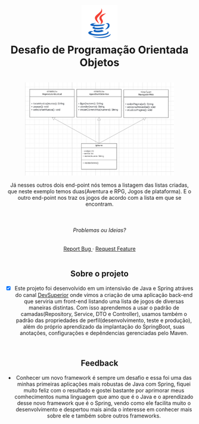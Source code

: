 <div align="center">

<h1 align="center" display="flex">
 <img src="/assets/icons8-java.png">
  <br />
   Desafio de Programação Orientada Objetos
</h1>
<br/>
<div align="center" display="flex">

<a href="#">
  <img src="/assets/Preview-DesafioPOO.png" width="400" alt="preview" />
</a>

  <!-- project description and menu -->
  <p align="center" width="150">
    Já nesses outros dois end-point nós temos a listagem das listas criadas, que neste exemplo temos duas(Aventura e RPG, Jogos de plataforma). E o outro end-point nos traz os jogos de acordo com a lista em que se encontram.
    <br />
    <br />
    <br />

  <div align="center">
    <h6>Problemas ou Ideias?</h6>
  <a 
        href="https://github.com/BrunoPequeno/Angular-Santander-DevWeek/issues">
        Report Bug
      </a>
      ·
      <a 
        href="https://github.com/BrunoPequeno/Angular-Santander-DevWeek/issues/new">
        Request Feature
      </a>
  </div>
<br />
</div>

## Sobre o projeto
- [x] Este projeto  foi desenvolvido em um intensivão de Java e Spring atráves do canal [DevSuperior](https://www.youtube.com/devsuperior) onde vimos a criação de uma aplicação back-end que serviria um front-end listando uma lista de jogos de diversas maneiras distintas. Com isso aprendemos a usar o padrão de camadas(Repository, Service, DTO e Controller), usamos também o padrão das propriedades de perfil(desenvolvimento, teste e produção), além do próprio aprendizado da implantação do SpringBoot, suas anotações, configurações e depêndencias gerenciadas pelo Maven.

<br />

## Feedback
- Conhecer um novo framework é sempre um desafio e essa foi uma das minhas primeiras aplicações mais robustas de Java com Spring, fiquei muito feliz com o resultado e gostei bastante por aprimorar meus comhecimentos numa linguagem que amo que é o Java e o aprendizado desse novo framework que é o Spring, vendo como ele facilita muito o desenvolvimento e despertou mais ainda o interesse em conhecer mais sobre ele e também sobre outros frameworks. 

